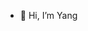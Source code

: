 - 👋 Hi, I’m Yang
<!---
YSheepYY/YSheepYY is a ✨ special ✨ repository because its `README.md` (this file) appears on your GitHub profile.
You can click the Preview link to take a look at your changes.
--->
